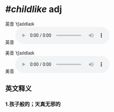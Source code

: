 # ***\#childlike*** adj
英音 ˈtʃaɪldlaɪk  
英音
<audio src="./media/childlike1_AAC.aac" controls="controls"></audio>

美音 ˈtʃaɪldlaɪk  
美音
<audio src="./media/childlike2_AAC.aac" controls="controls"></audio>



  

英文释义
---
### 1.**孩子般的；天真无邪的**  


